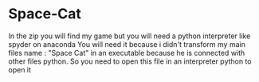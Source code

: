 # Space-Cat

In the zip you will find my game but you will need a python interpreter like spyder on anaconda
You will need it because i didn't transform my main files name : "Space Cat" in an executable because he is connected with other files python.
So you need to open this file in an interpreter python to open it
